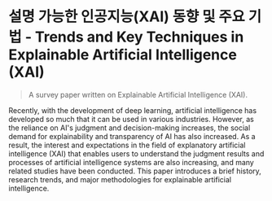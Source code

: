 # 설명 가능한 인공지능(XAI) 동향 및 주요 기법 - Trends and Key Techniques in Explainable Artificial Intelligence (XAI)

> A survey paper written on Explainable Artificial Intelligence (XAI).

Recently, with the development of deep learning, artificial intelligence has developed so much that it can be used in various industries. However, as the reliance on AI's judgment and decision-making increases, the social demand for explainability and transparency of AI has also increased. As a result, the interest and expectations in the field of explanatory artificial intelligence (XAI) that enables users to understand the judgment results and processes of artificial intelligence systems are also increasing, and many related studies have been conducted. This paper introduces a brief history, research trends, and major methodologies for explainable artificial intelligence.
